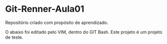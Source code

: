 # Git-Renner-Aula01
Repositório criado com propósito de aprendizado.


O abaixo foi editado pelo VIM, dentro do GIT Bash.
Este projeto é um projeto de teste. 
